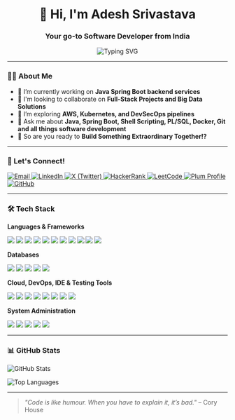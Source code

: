 <h1 align="center">👋 Hi, I'm Adesh Srivastava</h1>
<h3 align="center">Your go-to Software Developer from India</h3>

<p align="center">
  <img src="https://readme-typing-svg.herokuapp.com?font=Fira+Code&weight=500&size=24&pause=1000&color=3F72AF&center=true&vCenter=true&width=1000&lines=Java+%7C+Spring+Boot+%7C+PL%2FSQL+%7C+DevOps+Tools;Lifelong+learner+and+tech+enthusiast" alt="Typing SVG" />
</p>

---

### 🧑‍💻 About Me

- 🔭 I’m currently working on **Java Spring Boot backend services**
- 👯 I'm looking to collaborate on **Full-Stack Projects and Big Data Solutions**
- 🌱 I’m exploring **AWS, Kubernetes, and DevSecOps pipelines**
- 💬 Ask me about **Java, Spring Boot, Shell Scripting, PL/SQL, Docker, Git and all things software development**
- 🚀 So are you ready to **Build Something Extraordinary Together!?**

---

### 🤝 Let's Connect!

<p>
  <!-- Email -->
  <a href="mailto:adeshsrivastava.ofc@gmail.com">
    <img src="https://img.shields.io/badge/Email-D14836?style=flat&logo=gmail&logoColor=white" alt="Email"/>
  </a>
  
  <!-- LinkedIn -->
  <a href="https://www.linkedin.com/in/adeshsrivastava-ofc/" target="_blank">
    <img src="https://img.shields.io/badge/LinkedIn-0077B5?style=flat&logo=linkedin&logoColor=white" alt="LinkedIn"/>
  </a>

  <!-- Twitter / X -->
  <a href="https://x.com/adesh_ofc" target="_blank">
    <img src="https://img.shields.io/badge/X-000000?style=flat&logo=twitter&logoColor=white" alt="X (Twitter)"/>
  </a>

  <!-- HackerRank -->
  <a href="https://www.hackerrank.com/profile/adeshsrivastava" target="_blank">
    <img src="https://img.shields.io/badge/HackerRank-2EC866?style=flat&logo=hackerrank&logoColor=white" alt="HackerRank"/>
  </a>

  <!-- LeetCode -->
  <a href="https://leetcode.com/u/AdeshSrivastava/" target="_blank">
    <img src="https://img.shields.io/badge/LeetCode-FFA116?style=flat&logo=leetcode&logoColor=white" alt="LeetCode"/>
  </a>

  <!-- PlumProfile -->
  <a href="https://secure.plum.io/en/p/yj0u9kHINWZUNfEfHskQYA" target="_blank">
    <img src="https://img.shields.io/badge/Plum_Profile-51247A?style=flat&logo=openaccess&logoColor=white" alt="Plum Profile"/>
  </a>

  <!-- GitHub -->
  <a href="https://github.com/adeshsrivastava-ofc" target="_blank">
    <img src="https://img.shields.io/badge/GitHub-181717?style=flat&logo=github&logoColor=white" alt="GitHub"/>
  </a>

</p>

---

### 🛠️ Tech Stack

**Languages & Frameworks**
<p>
  <img src="https://img.shields.io/badge/Java-ED8B00?style=flat&logo=java&logoColor=white"/>
  <img src="https://img.shields.io/badge/Spring_Boot-6DB33F?style=flat&logo=spring-boot&logoColor=white"/>
  <img src="https://img.shields.io/badge/REST_API-00599C?style=flat&logo=rest&logoColor=white"/>
  <img src="https://img.shields.io/badge/OAuth2.0-Authorization_Code_Flow-blue?style=flat&logo=key&logoColor=white"/>
  <img src="https://img.shields.io/badge/Java_Streams_API-007396?style=flat&logo=java&logoColor=white"/>
  <img src="https://img.shields.io/badge/CodeIgniter-EF4223?style=flat&logo=codeigniter&logoColor=white"/>
  <img src="https://img.shields.io/badge/PHP-777BB4?style=flat&logo=php&logoColor=white"/>
  <img src="https://img.shields.io/badge/Bootstrap-7952B3?style=flat&logo=bootstrap&logoColor=white"/>
  <img src="https://img.shields.io/badge/JavaScript-F7DF1E?style=flat&logo=javascript&logoColor=black"/>
  <img src="https://img.shields.io/badge/CSS3-1572B6?style=flat&logo=css3&logoColor=white"/>
  <img src="https://img.shields.io/badge/HTML5-E34F26?style=flat&logo=html5&logoColor=white"/>
</p>


**Databases**
<p>
  <img src="https://img.shields.io/badge/MySQL-005C84?style=flat&logo=mysql&logoColor=white"/>
  <img src="https://img.shields.io/badge/Oracle-F80000?style=flat&logo=oracle&logoColor=white"/>
  <img src="https://img.shields.io/badge/Spring_Data_JPA-6DB33F?style=flat&logo=spring&logoColor=white"/>
  <img src="https://img.shields.io/badge/Teradata-B37400?style=flat&logo=teradata&logoColor=white"/>
  <img src="https://img.shields.io/badge/Informatica_PowerCenter-FF6C00?style=flat&logo=informaticon&logoColor=white"/>
</p>


**Cloud, DevOps, IDE & Testing Tools**
<p>
  <img src="https://img.shields.io/badge/AWS-232F3E?style=flat&logo=amazon-aws&logoColor=white"/>
  <img src="https://img.shields.io/badge/Jenkins-D24939?style=flat&logo=jenkins&logoColor=white"/>
  <img src="https://img.shields.io/badge/Kubernetes-326CE5?style=flat&logo=kubernetes&logoColor=white"/>
  <img src="https://img.shields.io/badge/Docker-2496ED?style=flat&logo=docker&logoColor=white"/>
  <img src="https://img.shields.io/badge/Git-F05032?style=flat&logo=git&logoColor=white"/>
  <img src="https://img.shields.io/badge/GitHub-181717?style=flat&logo=github&logoColor=white"/>
  <img src="https://img.shields.io/badge/IntelliJ_IDEA-000000?style=flat&logo=intellij-idea&logoColor=white"/>
  <img src="https://img.shields.io/badge/Postman-FF6C37?style=flat&logo=postman&logoColor=white"/>
</p>


**System Administration**
<p>
  <img src="https://img.shields.io/badge/Shell_Scripting-4EAA25?style=flat&logo=gnu-bash&logoColor=white"/>
  <img src="https://img.shields.io/badge/Linux-FCC624?style=flat&logo=linux&logoColor=black"/>
  <img src="https://img.shields.io/badge/PuTTY-35495E?style=flat&logo=windows-terminal&logoColor=white"/>
  <img src="https://img.shields.io/badge/Termius-2CA5E0?style=flat&logo=gnubash&logoColor=white"/>
  <img src="https://img.shields.io/badge/Warp-2E2A8C?style=flat&logo=windows-terminal&logoColor=white"/>
</p>

---

### 📊 GitHub Stats

<p>
  <img src="https://github-readme-stats.vercel.app/api?username=adeshsrivastava-ofc&show_icons=true&theme=tokyonight&hide_border=true&border_radius=12&include_all_commits=true&count_private=true" alt="GitHub Stats" />
</p>

<!-- 
<p>
  <img src="https://github-readme-streak-stats.herokuapp.com?user=AdeshSrivastava&theme=tokyonight&hide_border=true" alt="GitHub Streak" />
</p>
-->

<p>
  <img src="https://github-readme-stats.vercel.app/api/top-langs/?username=adeshsrivastava-ofc&layout=compact&theme=tokyonight&hide_border=true&border_radius=12" alt="Top Languages" />
</p>

---

> *"Code is like humour. When you have to explain it, it’s bad."* – Cory House

